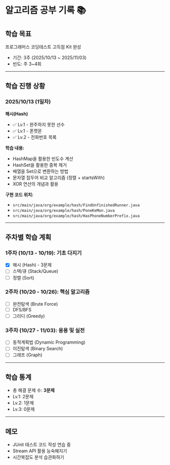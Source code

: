 # 알고리즘 공부 기록 📚

## 학습 목표
프로그래머스 코딩테스트 고득점 Kit 완성
- 기간: 3주 (2025/10/13 ~ 2025/11/03)
- 빈도: 주 3~4회

---

## 학습 진행 상황

### 2025/10/13 (1일차)
**해시(Hash)**
- ✅ Lv.1 - 완주하지 못한 선수
- ✅ Lv.1 - 폰켓몬
- ✅ Lv.2 - 전화번호 목록

**학습 내용:**
- HashMap을 활용한 빈도수 계산
- HashSet을 활용한 중복 제거
- 배열을 Set으로 변환하는 방법
- 문자열 접두어 비교 알고리즘 (정렬 + startsWith)
- XOR 연산의 개념과 활용

**구현 코드 위치:**
- `src/main/java/org/example/hash/FindUnfinishedRunner.java`
- `src/main/java/org/example/hash/PoneKeMon.java`
- `src/main/java/org/example/hash/HasPhoneNumberPrefix.java`

---

## 주차별 학습 계획

### 1주차 (10/13 - 10/19): 기초 다지기
- [x] 해시 (Hash) - 3문제
- [ ] 스택/큐 (Stack/Queue)
- [ ] 정렬 (Sort)

### 2주차 (10/20 - 10/26): 핵심 알고리즘
- [ ] 완전탐색 (Brute Force)
- [ ] DFS/BFS
- [ ] 그리디 (Greedy)

### 3주차 (10/27 - 11/03): 응용 및 실전
- [ ] 동적계획법 (Dynamic Programming)
- [ ] 이진탐색 (Binary Search)
- [ ] 그래프 (Graph)

---

## 학습 통계
- 총 해결 문제 수: **3문제**
- Lv.1: 2문제
- Lv.2: 1문제
- Lv.3: 0문제

---

## 메모
- JUnit 테스트 코드 작성 연습 중
- Stream API 활용 능숙해지기
- 시간복잡도 분석 습관화하기
